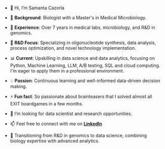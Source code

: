 - 👋 Hi, I’m Samanta Cazorla
- 🧬 **Background**: Biologist with a Master's in Medical Microbiology.
- 🧪 **Experience**: Over 7 years in medical labs, microbiology, and R&D in genomics.
- 🧫 **R&D Focus**: Specializing in oligonucleotide synthesis, data analysis, process optimization, and novel technology implementation.
- 📊 **Current**: Upskilling in data science and data analytics, focusing on Python, Machine Learning, LLM, A/B testing, SQL and cloud computing. I'm eager to apply them in a professional environment.
- 💡 **Passion**: Continuous learning and well-informed data-driven decision making.
- ⚡ **Fun fact**: So passionate about brainteasers that I solved almost all EXIT boardgames in a few months.
- 💞️ I’m looking for data scientist and research opportunities.
- 📫 Feel free to connect with me on [**LinkedIn**](www.linkedin.com/in/samantacazorla)
  
- 🚀 Transitioning from R&D in genomics to data science, combining biology expertise with advanced analytics.

<!---
SamantaCazorla/SamantaCazorla is a ✨ special ✨ repository because its `README.md` (this file) appears on your GitHub profile.
You can click the Preview link to take a look at your changes.
--->
